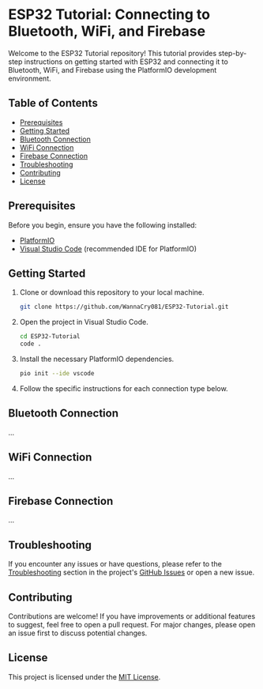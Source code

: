 # ESP32 Tutorial: Connecting to Bluetooth, WiFi, and Firebase

Welcome to the ESP32 Tutorial repository! This tutorial provides step-by-step instructions on getting started with ESP32 and connecting it to Bluetooth, WiFi, and Firebase using the PlatformIO development environment.

## Table of Contents

- [Prerequisites](#prerequisites)
- [Getting Started](#getting-started)
- [Bluetooth Connection](#bluetooth-connection)
- [WiFi Connection](#wifi-connection)
- [Firebase Connection](#firebase-connection)
- [Troubleshooting](#troubleshooting)
- [Contributing](#contributing)
- [License](#license)

## Prerequisites

Before you begin, ensure you have the following installed:

- [PlatformIO](https://platformio.org/)
- [Visual Studio Code](https://code.visualstudio.com/) (recommended IDE for PlatformIO)

## Getting Started

1. Clone or download this repository to your local machine.

    ```bash
    git clone https://github.com/WannaCry081/ESP32-Tutorial.git
    ```

2. Open the project in Visual Studio Code.

    ```bash
    cd ESP32-Tutorial
    code .
    ```

3. Install the necessary PlatformIO dependencies.

    ```bash
    pio init --ide vscode
    ```

4. Follow the specific instructions for each connection type below.

## Bluetooth Connection

...

## WiFi Connection

...

## Firebase Connection

...

## Troubleshooting

If you encounter any issues or have questions, please refer to the [Troubleshooting](#troubleshooting) section in the project's [GitHub Issues](https://github.com/WannaCry081/ESP32-Tutorial/issues) or open a new issue.

## Contributing

Contributions are welcome! If you have improvements or additional features to suggest, feel free to open a pull request. For major changes, please open an issue first to discuss potential changes.

## License

This project is licensed under the [MIT License](LICENSE).